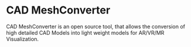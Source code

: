 # CAD MeshConverter

CAD MeshConverter is an open source tool, that allows the conversion of high detailed CAD Models into light weight models for AR/VR/MR Visualization. 

